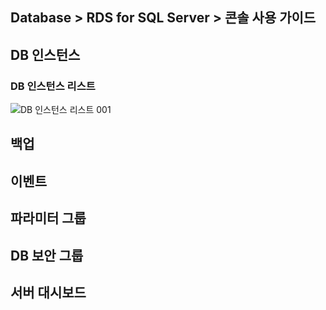 ## Database > RDS for SQL Server > 콘솔 사용 가이드

## DB 인스턴스

### DB 인스턴스 리스트

![DB 인스턴스 리스트 001](http://static.toastoven.net/prod_rds_mssql/db_instance_list_001.png)

## 백업

## 이벤트

## 파라미터 그룹

## DB 보안 그룹

## 서버 대시보드